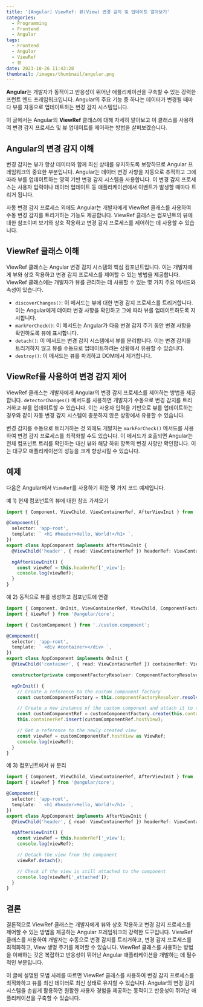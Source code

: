 ```yaml
---
title: '[Angular] ViewRef: 뷰(View) 변경 감지 및 업데이트 알아보기'
categories:
  - Programming
  - Frontend
  - Angular
tags:
  - Frontend
  - Angular
  - ViewRef
  - 뷰
date: 2023-10-26 11:43:28
thumbnail: /images/thumbnail/angular.png
---
```


**Angular**는 개발자가 동적이고 반응성이 뛰어난 애플리케이션을 구축할 수 있는 강력한 프런트 엔드 프레임워크입니다. Angular의 주요 기능 중 하나는 데이터가 변경될 때마다 뷰를 자동으로 업데이트하는 변경 감지 시스템입니다.

이 글에서는 Angular의 **ViewRef** 클래스에 대해 자세히 알아보고 이 클래스를 사용하여 변경 감지 프로세스 및 뷰 업데이트를 제어하는 방법을 살펴보겠습니다.

## Angular의 변경 감지 이해

변경 감지는 뷰가 항상 데이터와 함께 최신 상태를 유지하도록 보장하므로 Angular 프레임워크의 중요한 부분입니다. Angular는 데이터 변경 사항을 자동으로 추적하고 그에 따라 뷰를 업데이트하는 영역 기반 변경 감지 시스템을 사용합니다. 이 변경 감지 프로세스는 사용자 입력이나 데이터 업데이트 등 애플리케이션에서 이벤트가 발생할 때마다 트리거 됩니다.

자동 변경 감지 프로세스 외에도 Angular는 개발자에게 ViewRef 클래스를 사용하여 수동 변경 감지를 트리거하는 기능도 제공합니다. ViewRef 클래스는 컴포넌트의 뷰에 대한 참조이며 보기와 상호 작용하고 변경 감지 프로세스를 제어하는 데 사용할 수 있습니다.

## ViewRef 클래스 이해

ViewRef 클래스는 Angular 변경 감지 시스템의 핵심 컴포넌트입니다. 이는 개발자에게 뷰와 상호 작용하고 변경 감지 프로세스를 제어할 수 있는 방법을 제공합니다. ViewRef 클래스에는 개발자가 뷰를 관리하는 데 사용할 수 있는 몇 가지 주요 메서드와 속성이 있습니다.

- `discoverChanges()`: 이 메서드는 뷰에 대한 변경 감지 프로세스를 트리거합니다. 이는 Angular에게 데이터 변경 사항을 확인하고 그에 따라 뷰를 업데이트하도록 지시합니다.
- `markForCheck()`: 이 메서드는 Angular가 다음 변경 감지 주기 동안 변경 사항을 확인하도록 뷰에 표시합니다.
- `detach()`: 이 메서드는 변경 감지 시스템에서 뷰를 분리합니다. 이는 변경 감지를 트리거하지 않고 뷰를 수동으로 업데이트하려는 상황에서 유용할 수 있습니다.
- `destroy()`: 이 메서드는 뷰를 파괴하고 DOM에서 제거합니다.

## ViewRef를 사용하여 변경 감지 제어

ViewRef 클래스는 개발자에게 Angular의 변경 감지 프로세스를 제어하는 방법을 제공합니다. `detectorChanges()` 메서드를 사용하면 개발자가 수동으로 변경 감지를 트리거하고 뷰를 업데이트할 수 있습니다. 이는 사용자 입력을 기반으로 뷰를 업데이트하는 경우와 같이 자동 변경 감지 시스템이 충분하지 않은 상황에서 유용할 수 있습니다.

변경 감지를 수동으로 트리거하는 것 외에도 개발자는 `markForCheck()` 메서드를 사용하여 변경 감지 프로세스를 최적화할 수도 있습니다. 이 메서드가 호출되면 Angular는 전체 컴포넌트 트리를 확인하는 대신 뷰와 해당 하위 항목의 변경 사항만 확인합니다. 이는 대규모 애플리케이션의 성능을 크게 향상시킬 수 있습니다.

## 예제

다음은 Angular에서 `ViewRef`를 사용하기 위한 몇 가지 코드 예제입니다.

예 1) 현재 컴포넌트의 뷰에 대한 참조 가져오기

```ts
import { Component, ViewChild, ViewContainerRef, AfterViewInit } from '@angular/core';

@Component({
  selector: 'app-root',
  template: ` <h1 #header>Hello, World!</h1> `,
})
export class AppComponent implements AfterViewInit {
  @ViewChild('header', { read: ViewContainerRef }) headerRef: ViewContainerRef;

  ngAfterViewInit() {
    const viewRef = this.headerRef['_view'];
    console.log(viewRef);
  }
}
```

예 2) 동적으로 뷰를 생성하고 컴포넌트에 연결

```ts
import { Component, OnInit, ViewContainerRef, ViewChild, ComponentFactoryResolver } from '@angular/core';
import { ViewRef } from '@angular/core';

import { CustomComponent } from './custom.component';

@Component({
  selector: 'app-root',
  template: ` <div #container></div> `,
})
export class AppComponent implements OnInit {
  @ViewChild('container', { read: ViewContainerRef }) containerRef: ViewContainerRef;

  constructor(private componentFactoryResolver: ComponentFactoryResolver) {}

  ngOnInit() {
    // Create a reference to the custom component factory
    const customComponentFactory = this.componentFactoryResolver.resolveComponentFactory(CustomComponent);

    // Create a new instance of the custom component and attach it to the view
    const customComponentRef = customComponentFactory.create(this.containerRef.injector);
    this.containerRef.insert(customComponentRef.hostView);

    // Get a reference to the newly created view
    const viewRef = customComponentRef.hostView as ViewRef;
    console.log(viewRef);
  }
}
```

예 3) 컴포넌트에서 뷰 분리

```ts
import { Component, ViewChild, ViewContainerRef, AfterViewInit } from '@angular/core';
import { ViewRef } from '@angular/core';

@Component({
  selector: 'app-root',
  template: ` <h1 #header>Hello, World!</h1> `,
})
export class AppComponent implements AfterViewInit {
  @ViewChild('header', { read: ViewContainerRef }) headerRef: ViewContainerRef;

  ngAfterViewInit() {
    const viewRef = this.headerRef['_view'];
    console.log(viewRef);

    // Detach the view from the component
    viewRef.detach();

    // Check if the view is still attached to the component
    console.log(viewRef['_attached']);
  }
}
```

## 결론

결론적으로 ViewRef 클래스는 개발자에게 뷰와 상호 작용하고 변경 감지 프로세스를 제어할 수 있는 방법을 제공하는 Angular 프레임워크의 강력한 도구입니다. ViewRef 클래스를 사용하여 개발자는 수동으로 변경 감지를 트리거하고, 변경 감지 프로세스를 최적화하고, View 생명 주기를 제어할 수 있습니다. ViewRef 클래스를 사용하는 방법을 이해하는 것은 복잡하고 반응성이 뛰어난 Angular 애플리케이션을 개발하는 데 필수적인 부분입니다.

이 글에 설명된 모범 사례를 따르면 ViewRef 클래스를 사용하여 변경 감지 프로세스를 최적화하고 뷰를 최신 데이터로 최신 상태로 유지할 수 있습니다. Angular의 변경 감지 시스템을 손쉽게 활용하면 원활한 사용자 경험을 제공하는 동적이고 반응성이 뛰어난 애플리케이션을 구축할 수 있습니다.
